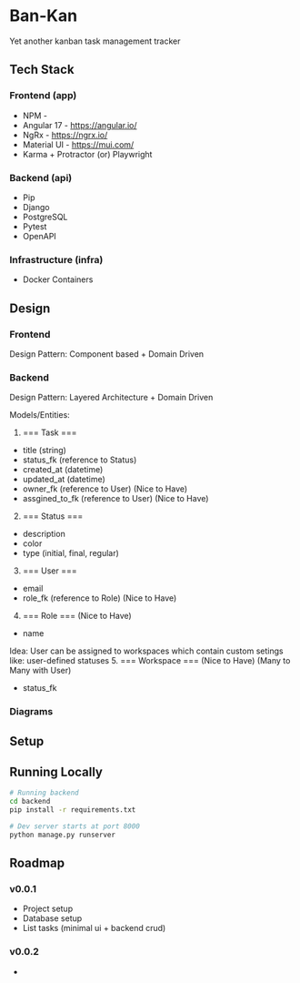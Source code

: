 # Ban-Kan

Yet another kanban task management tracker

## Tech Stack

### Frontend (app)

- NPM -
- Angular 17 - https://angular.io/
- NgRx - https://ngrx.io/
- Material UI - https://mui.com/
- Karma + Protractor (or) Playwright

### Backend (api)

- Pip
- Django
- PostgreSQL
- Pytest
- OpenAPI


### Infrastructure (infra)

- Docker Containers

## Design

### Frontend

Design Pattern: Component based + Domain Driven

### Backend

Design Pattern: Layered Architecture + Domain Driven

Models/Entities:
1. === Task ===
- title (string)
- status_fk (reference to Status)
- created_at (datetime)
- updated_at (datetime)
- owner_fk (reference to User) (Nice to Have)
- assgined_to_fk (reference to User) (Nice to Have)

2. === Status ===
- description
- color
- type (initial, final, regular)

3. === User ===
- email
- role_fk (reference to Role) (Nice to Have)

4. === Role === (Nice to Have)
- name

Idea: User can be assigned to workspaces which contain custom setings like: user-defined statuses
5. === Workspace === (Nice to Have) (Many to Many with User)
- status_fk

### Diagrams

## Setup


## Running Locally

```sh
# Running backend
cd backend
pip install -r requirements.txt

# Dev server starts at port 8000
python manage.py runserver 
```

## Roadmap

### v0.0.1
- Project setup
- Database setup
- List tasks (minimal ui + backend crud)

### v0.0.2
-

